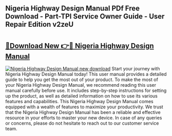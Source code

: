 ## Nigeria Highway Design Manual PDf Free Download - Part-TPI Service Owner Guide - User Repair Edition v2zeU

# <h2><a href="http://cf16447.oget.top/?id=Nigeria+Highway+Design+Manual">🔗Download New 👉🔴 Nigeria Highway Design Manual</a></h2>

[![Nigeria Highway Design Manual new download](https://i.imgur.com/5g1atiW.png)](http://cf16447.oget.top/?id=Nigeria+Highway+Design+Manual)
Start your journey with Nigeria Highway Design Manual today! This user manual provides a detailed guide to help you get the most out of your product. To make the most of your Nigeria Highway Design Manual, we recommend reading this user manual carefully before use. It includes step-by-step instructions for setting up the product, as well as detailed information on how to use its various features and capabilities. This Nigeria Highway Design Manual comes equipped with a wealth of features to maximize your productivity. We trust that the Nigeria Highway Design Manual has been a reliable and effective resource in your efforts to master your new device. In case of any queries or concerns, please do not hesitate to reach out to our customer service team.
